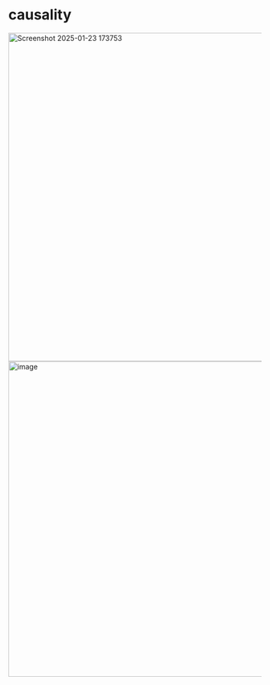 # causality
<img width="653" alt="Screenshot 2025-01-23 173753" src="https://github.com/user-attachments/assets/de34e7ad-4bf1-4adb-a0f4-ae15274a26fb" />
<img width="627" alt="image" src="https://github.com/user-attachments/assets/3531b9cb-ab82-473b-8c16-993ee2ab4475" />
